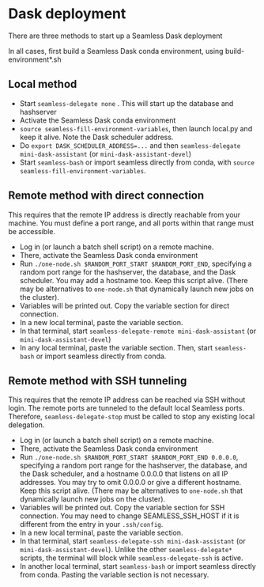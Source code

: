 # Dask deployment

There are three methods to start up a Seamless Dask deployment

In all cases, first build a Seamless Dask conda environment,
using build-environment*.sh

## Local method

- Start `seamless-delegate none` . This will start up the database and hashserver
- Activate the Seamless Dask conda environment
- `source seamless-fill-environment-variables`, then launch local.py and keep it alive. Note the Dask scheduler address.
- Do `export DASK_SCHEDULER_ADDRESS=...`  and then `seamless-delegate mini-dask-assistant` (or `mini-dask-assistant-devel`)
- Start `seamless-bash` or import seamless directly from conda, with `source seamless-fill-environment-variables`.

## Remote method with direct connection

This requires that the remote IP address is directly reachable from your machine.
You must define a port range, and all ports within that range must be accessible.

- Log in (or launch a batch shell script) on a remote machine.
- There, activate the Seamless Dask conda environment
- Run `./one-node.sh $RANDOM_PORT_START $RANDOM_PORT_END`, specifying a random port range for the hashserver, the database, and the Dask scheduler. You may add a hostname too. Keep this script alive.
(There may be alternatives to `one-node.sh` that dynamically launch new jobs on the cluster).
- Variables will be printed out. Copy the variable section for direct connection.
- In a new local terminal, paste the variable section.
- In that terminal, start `seamless-delegate-remote mini-dask-assistant` (or `mini-dask-assistant-devel`)
- In any local terminal, paste the variable section.
  Then, start `seamless-bash` or import seamless directly from conda. 

## Remote method with SSH tunneling

This requires that the remote IP address can be reached via SSH without login.
The remote ports are tunneled to the default local Seamless ports. Therefore,
`seamless-delegate-stop` must be called to stop any existing local delegation.

- Log in (or launch a batch shell script) on a remote machine.
- There, activate the Seamless Dask conda environment
- Run `./one-node.sh $RANDOM_PORT_START $RANDOM_PORT_END 0.0.0.0`, specifying a random port range for the hashserver, the database, and the Dask scheduler, and a hostname 0.0.0.0 that listens on all IP addresses. You may try to omit 0.0.0.0 or give a different hostname. 
Keep this script alive.
(There may be alternatives to `one-node.sh` that dynamically launch new jobs on the cluster).
- Variables will be printed out. Copy the variable section for SSH connection.
  You may need to change SEAMLESS_SSH_HOST if it is different from the entry in
  your `.ssh/config`.
- In a new local terminal, paste the variable section.
- In that terminal, start `seamless-delegate-ssh mini-dask-assistant` (or `mini-dask-assistant-devel`). Unlike the other `seamless-delegate*` scripts, the terminal will block while `seamless-delegate-ssh` is active.  
- In another local terminal, start `seamless-bash` or import seamless directly from conda. Pasting the variable section is not necessary.
